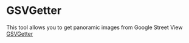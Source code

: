 # GSVGetter
This tool allows you to get panoramic images from Google Street View  
[GSVGetter](https://gsvgetter.netlify.app/)
